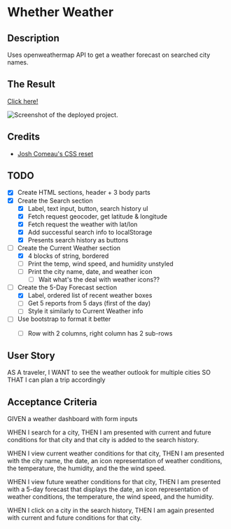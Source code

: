 # Whether Weather

## Description
Uses openweathermap API to get a weather forecast on searched city names.

## The Result
[Click here!](DEPLOYED_URL_HERE)

![Screenshot of the deployed project.](SCREENSHOT_OF_PROJECT_IN_ASSETS)

## Credits
- [Josh Comeau's CSS reset](https://www.joshwcomeau.com/css/custom-css-reset/)


## TODO
- [x] Create HTML sections, header + 3 body parts
- [x] Create the Search section
    - [x] Label, text input, button, search history ul
    - [x] Fetch request geocoder, get latitude & longitude
    - [x] Fetch request the weather with lat/lon
    - [x] Add successful search info to localStorage
    - [x] Presents search history as buttons
- [ ] Create the Current Weather section
    - [x] 4 blocks of string, bordered
    - [ ] Print the temp, wind speed, and humidity unstyled 
    - [ ] Print the city name, date, and weather icon
        - [ ] Wait what's the deal with weather icons??
- [ ] Create the 5-Day Forecast section
    - [x] Label, ordered list of recent weather boxes
    - [ ] Get 5 reports from 5 days (first of the day)
    - [ ] Style it similarly to Current Weather info
- [ ] Use bootstrap to format it better
    - [ ] Row with 2 columns, right column has 2 sub-rows



## User Story
AS A traveler,
I WANT to see the weather outlook for multiple cities
SO THAT I can plan a trip accordingly

## Acceptance Criteria
GIVEN a weather dashboard with form inputs

WHEN I search for a city,
THEN I am presented with current and future conditions for that city and that city is added to the search history.

WHEN I view current weather conditions for that city,
THEN I am presented with the city name, the date, an icon representation of weather conditions, the temperature, the humidity, and the the wind speed.

WHEN I view future weather conditions for that city,
THEN I am presented with a 5-day forecast that displays the date, an icon representation of weather conditions, the temperature, the wind speed, and the humidity.

WHEN I click on a city in the search history,
THEN I am again presented with current and future conditions for that city.
